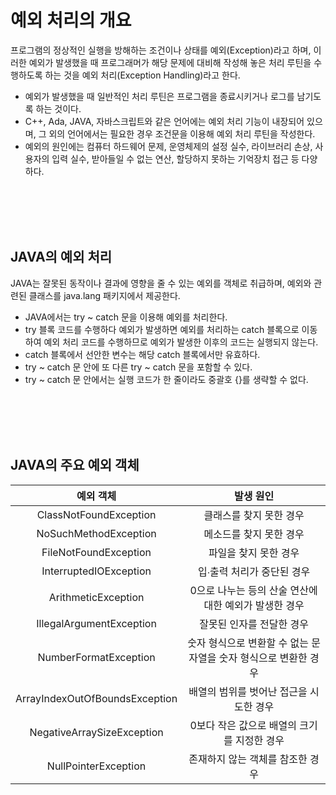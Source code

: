 # 예외 처리의 개요 
프로그램의 정상적인 실행을 방해하는 조건이나 상태를 예외(Exception)라고 하며, 이러한 예외가 발생했을 때 프로그래머가 해당 문제에 대비해 작성해 놓은 처리 루틴을 수행하도록 하는 것을 예외 처리(Exception Handling)라고 한다.
- 예외가 발생했을 때 일반적인 처리 루틴은 프로그램을 종료시키거나 로그를 남기도록 하는 것이다.
- C++, Ada, JAVA, 자바스크립트와 같은 언어에는 예외 처리 기능이 내장되어 있으며, 그 외의 언어에서는 필요한 경우 조건문을 이용해 예외 처리 루틴을 작성한다.
- 예외의 원인에는 컴퓨터 하드웨어 문제, 운영체제의 설정 실수, 라이브러리 손상, 사용자의 입력 실수, 받아들일 수 없는 연산, 할당하지 못하는 기억장치 접근 등 다양하다.

<br>
<br>
<br>
<br>

## JAVA의 예외 처리
JAVA는 잘못된 동작이나 결과에 영향을 줄 수 있는 예외를 객체로 취급하며, 예외와 관련된 클래스를 java.lang 패키지에서 제공한다.
- JAVA에서는 try ~ catch 문을 이용해 예외를 처리한다.
- try 블록 코드를 수행하다 예외가 발생하면 예외를 처리하는 catch 블록으로 이동하여 예외 처리 코드를 수행하므로 예외가 발생한 이후의 코드는 실행되지 않는다.
- catch 블록에서 선안한 변수는 해당 catch 블록에서만 유효하다.
- try ~ catch 문 안에 또 다른 try ~ catch 문을 포함할 수 있다.
- try ~ catch 문 안에서는 실행 코드가 한 줄이라도 중괄호 {}를 생략할 수 없다.

<br>
<br>
<br>
<br>

## JAVA의 주요 예외 객체

예외 객체|발생 원인
:---:|:---:
ClassNotFoundException|클래스를 찾지 못한 경우
NoSuchMethodException|메소드를 찾지 못한 경우
FileNotFoundException|파일을 찾지 못한 경우
InterruptedIOException|입∙출력 처리가 중단된 경우
ArithmeticException|0으로 나누는 등의 산술 연산에 대한 예외가 발생한 경우
IllegalArgumentException|잘못된 인자를 전달한 경우
NumberFormatException|숫자 형식으로 변환할 수 없는 문자열을 숫자 형식으로 변환한 경우
ArrayIndexOutOfBoundsException|배열의 범위를 벗어난 접근을 시도한 경우
NegativeArraySizeException|0보다 작은 값으로 배열의 크기를 지정한 경우
NullPointerException|존재하지 않는 객체를 참조한 경우


